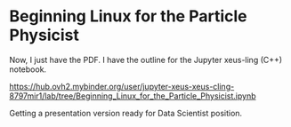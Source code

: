 # Beginning Linux for the Particle Physicist

Now, I just have the PDF. I have the outline for the Jupyter xeus-ling (C++) notebook.

https://hub.ovh2.mybinder.org/user/jupyter-xeus-xeus-cling-8797mir1/lab/tree/Beginning_Linux_for_the_Particle_Physicist.ipynb

Getting a presentation version ready for Data Scientist position.
